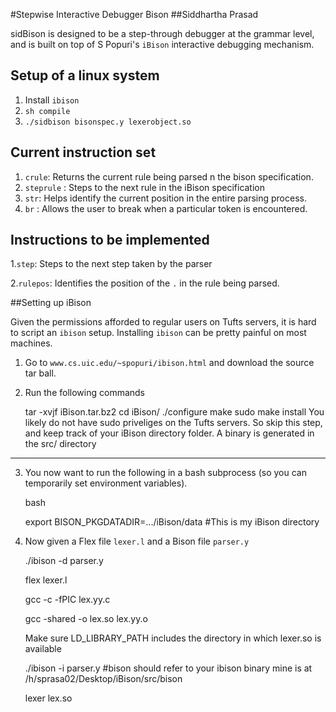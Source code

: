 #Stepwise Interactive Debugger Bison
##Siddhartha Prasad

sidBison is designed to be a step-through debugger at the grammar level, and is built on top of S Popuri's `iBison` interactive
debugging mechanism.

## Setup of a linux system

1. Install `ibison`
2. `sh compile`
3. `./sidbison bisonspec.y lexerobject.so`


## Current instruction set

1. `crule`: Returns the current rule being parsed n the bison specification.
2. `steprule` : Steps to the next rule in the iBison specification
3.  `str`: Helps identify the current position in the entire parsing process.
4.  `br` : Allows the user to break when a particular token is encountered.

## Instructions to be implemented

1.`step`: Steps to the next step taken by the parser

2.`rulepos`: Identifies the position of the `.` in the rule being parsed. 



##Setting up iBison

Given the permissions afforded to regular users on Tufts servers, it is
hard to script an `ibison` setup. Installing `ibison` can be pretty painful
on most machines.

1. Go to `www.cs.uic.edu/~spopuri/ibison.html` and download the source tar ball.

2. Run the following commands

    tar -xvjf iBison.tar.bz2
    cd iBison/
    ./configure
    make
    sudo make install  You likely do not have sudo priveliges on the Tufts
                       servers. So skip this step, and keep track of your
                       iBison directory folder. A binary is generated in
                       the src/ directory


----------------------------------------------------------

3. You now want to run the following in a bash subprocess (so you can temporarily set environment variables).

    bash
    
    export BISON_PKGDATADIR=.../iBison/data #This is my iBison directory


4. Now given a Flex file `lexer.l` and a Bison file `parser.y`

    ./ibison -d parser.y
    
    flex lexer.l
    
    gcc -c -fPIC lex.yy.c
    
    gcc -shared -o lex.so lex.yy.o

    Make sure LD_LIBRARY_PATH includes the directory in which lexer.so is
      available

    ./ibison -i parser.y #bison should refer to your ibison binary
                        mine is at /h/sprasa02/Desktop/iBison/src/bison

    lexer lex.so


